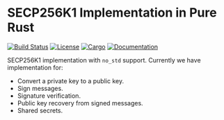 # SECP256K1 Implementation in Pure Rust

[![Build Status](https://travis-ci.org/ethereumproject/libsecp256k1-rs.svg?branch=master)](https://travis-ci.org/ethereumproject/libsecp256k1-rs)
[![License](https://img.shields.io/badge/License-Apache%202.0-blue.svg)](./LICENSE)
[![Cargo](https://img.shields.io/crates/v/libsecp256k1.svg)](https://crates.io/crates/libsecp256k1)
[![Documentation](https://docs.rs/libsecp256k1/badge.svg)](https://docs.rs/libsecp256k1)

SECP256K1 implementation with `no_std` support. Currently we have
implementation for:

* Convert a private key to a public key.
* Sign messages.
* Signature verification.
* Public key recovery from signed messages.
* Shared secrets.
